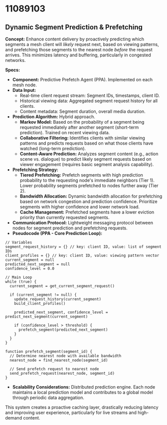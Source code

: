 # 11089103

## Dynamic Segment Prediction & Prefetching

**Concept:** Enhance content delivery by proactively predicting which segments a mesh client will *likely* request next, based on viewing patterns, and prefetching those segments to the nearest node *before* the request arrives. This minimizes latency and buffering, particularly in congested networks.

**Specs:**

*   **Component:** Predictive Prefetch Agent (PPA). Implemented on each mesh node.
*   **Data Input:**
    *   Real-time client request stream: Segment IDs, timestamps, client ID.
    *   Historical viewing data: Aggregated segment request history for all clients.
    *   Content metadata: Segment duration, overall media duration.
*   **Prediction Algorithm:** Hybrid approach.
    *   **Markov Model:** Based on the probability of a segment being requested immediately after another segment (short-term prediction). Trained on recent viewing data.
    *   **Collaborative Filtering:** Identifies clients with similar viewing patterns and predicts requests based on what those clients have watched (long-term prediction).
    *   **Content-Aware Prediction:**  Analyzes segment content (e.g., action scene vs. dialogue) to predict likely segment requests based on viewer engagement (requires basic segment analysis capability).
*   **Prefetching Strategy:**
    *   **Tiered Prefetching:**  Prefetch segments with high prediction probability to the requesting node's immediate neighbors (Tier 1). Lower probability segments prefetched to nodes further away (Tier 2).
    *   **Bandwidth Allocation:**  Dynamic bandwidth allocation for prefetching based on network congestion and prediction confidence. Prioritize segments with higher confidence and lower network load.
    *   **Cache Management:**  Prefetched segments have a lower eviction priority than currently requested segments.
*   **Communication Protocol:** Lightweight messaging protocol between nodes for segment prediction and prefetching requests.
*   **Pseudocode (PPA - Core Prediction Loop):**

```
// Variables
segment_request_history = {} // key: client ID, value: list of segment IDs
client_profiles = {} // key: client ID, value: viewing pattern vector
current_segment = null
predicted_next_segment = null
confidence_level = 0.0

// Main Loop
while (true) {
  current_segment = get_current_segment_request()

  if (current_segment != null) {
    update_request_history(current_segment)
    build_client_profiles()

    predicted_next_segment, confidence_level = predict_next_segment(current_segment)

    if (confidence_level > threshold) {
      prefetch_segment(predicted_next_segment)
    }
  }
}

function prefetch_segment(segment_id) {
  // Determine nearest node with available bandwidth
  nearest_node = find_nearest_node(segment_id)

  // Send prefetch request to nearest node
  send_prefetch_request(nearest_node, segment_id)
}
```

*   **Scalability Considerations:** Distributed prediction engine. Each node maintains a local prediction model and contributes to a global model through periodic data aggregation.

This system creates a proactive caching layer, drastically reducing latency and improving user experience, particularly for live streams and high-demand content.